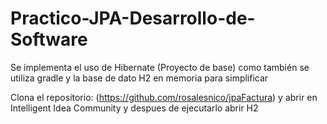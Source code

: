# Practico-JPA-Desarrollo-de-Software
Se implementa el uso de Hibernate (Proyecto de base) como también se utiliza gradle y la base de dato H2 en memoria para simplificar

Clona el repositorio: (https://github.com/rosalesnico/jpaFactura) y abrir en Intelligent Idea Community y despues de ejecutarlo abrir H2
